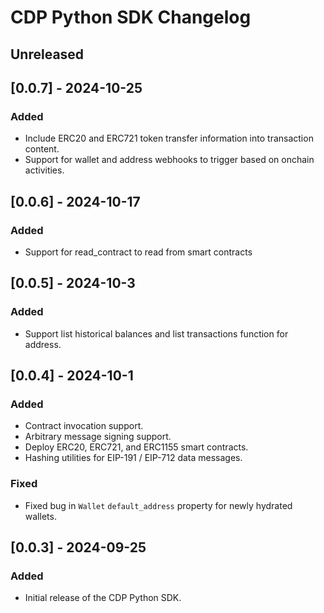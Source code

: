 # CDP Python SDK Changelog

## Unreleased

## [0.0.7] - 2024-10-25

### Added

- Include ERC20 and ERC721 token transfer information into transaction content.
- Support for wallet and address webhooks to trigger based on onchain activities.

## [0.0.6] - 2024-10-17

### Added

- Support for read_contract to read from smart contracts

## [0.0.5] - 2024-10-3

### Added

- Support list historical balances and list transactions function for address.

## [0.0.4] - 2024-10-1

### Added

- Contract invocation support.
- Arbitrary message signing support.
- Deploy ERC20, ERC721, and ERC1155 smart contracts.
- Hashing utilities for EIP-191 / EIP-712 data messages.

### Fixed

- Fixed bug in `Wallet` `default_address` property for newly hydrated wallets.

## [0.0.3] - 2024-09-25

### Added

- Initial release of the CDP Python SDK.
